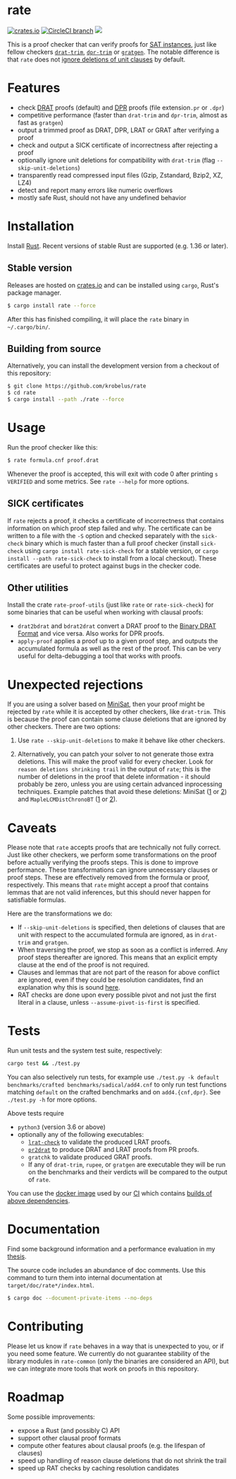 # rate

[![crates.io](https://img.shields.io/crates/v/rate.svg)](https://crates.io/crates/rate)
[![CircleCI branch](https://img.shields.io/circleci/project/github/krobelus/rate/master.svg)](https://circleci.com/gh/krobelus/rate/tree/master)
![](https://img.shields.io/crates/l/rate.svg)

This is a proof checker that can verify proofs for [SAT
instances](https://en.wikipedia.org/wiki/Boolean_satisfiability_problem),
just like fellow checkers
[`drat-trim`](https://github.com/marijnheule/drat-trim),
[`dpr-trim`](https://github.com/marijnheule/dpr-trim) or
[`gratgen`](http://www21.in.tum.de/~lammich/grat/).  The notable
difference is that `rate` does not [ignore deletions of unit
clauses](https://github.com/marijnheule/drat-trim#clause-deletion-details)
by default.

# Features
- check [DRAT](http://www.cs.cmu.edu/~mheule/publications/drat-trim.pdf)
  proofs (default) and
  [DPR](http://www.cs.cmu.edu/~mheule/publications/spr.pdf) proofs (file
  extension`.pr` or `.dpr`)
- competitive performance (faster than `drat-trim` and `dpr-trim`, almost as
  fast as `gratgen`)
- output a trimmed proof as DRAT, DPR, LRAT or GRAT after verifying a proof
- check and output a SICK certificate of incorrectness after rejecting a proof
- optionally ignore unit deletions for compatibility with `drat-trim`
  (flag `--skip-unit-deletions`)
- transparently read compressed input files (Gzip, Zstandard, Bzip2, XZ, LZ4)
- detect and report many errors like numeric overflows
- mostly safe Rust, should not have any undefined behavior

# Installation

Install [Rust](https://www.rust-lang.org/en-US/install.html).  Recent versions
of stable Rust are supported (e.g. 1.36 or later).

## Stable version

Releases are hosted on [crates.io](https://crates.io/) and can be
installed using `cargo`, Rust's package manager.

```sh
$ cargo install rate --force
```

After this has finished compiling, it will place the `rate` binary in
`~/.cargo/bin/`.

## Building from source

Alternatively, you can install the development version from a checkout of this
repository:

```sh
$ git clone https://github.com/krobelus/rate
$ cd rate
$ cargo install --path ./rate --force
```

# Usage

Run the proof checker like this:
```sh
$ rate formula.cnf proof.drat
```

Whenever the proof is accepted, this will exit with code 0 after printing
`s VERIFIED` and some metrics. See `rate --help` for more options.

## SICK certificates

If `rate` rejects a proof, it checks a certificate of incorrectness that
contains information on which proof step failed and why.  The certificate
can be written to a file with the `-S` option and checked separately with
the `sick-check` binary which is much faster than a full proof checker
(install `sick-check` using `cargo install rate-sick-check` for a stable
version, or `cargo install --path rate-sick-check` to install from a
local checkout). These certificates are useful to protect against bugs
in the checker code.

## Other utilities

Install the crate `rate-proof-utils` (just like `rate` or
`rate-sick-check`) for some binaries that can be useful when working
with clausal proofs:

- `drat2bdrat` and `bdrat2drat` convert a DRAT proof to the [Binary DRAT Format]
  and vice versa. Also works for DPR proofs.
- `apply-proof` applies a proof up to a given proof step, and outputs the
  accumulated formula as well as the rest of the proof. This can be very
  useful for delta-debugging a tool that works with proofs.

[Binary DRAT Format]: <https://github.com/marijnheule/drat-trim#binary-drat-format>

# Unexpected rejections

If you are using a solver based on
[MiniSat](https://github.com/niklasso/minisat), then your proof might
be rejected by `rate` while it is accepted by other checkers, like
`drat-trim`. This is because the proof can contain some clause deletions
that are ignored by other checkers. There are two options:

1. Use `rate --skip-unit-deletions` to make it behave like other checkers.

2. Alternatively, you can patch your solver to not generate those extra
deletions.  This will make the proof valid for every checker.  Look for
`reason deletions shrinking trail` in the output of `rate`; this is the
number of deletions in the proof that delete information - it should
probably be zero, unless you are using certain advanced inprocessing
techniques.  Example patches that avoid these deletions: MiniSat
([1](https://github.com/krobelus/minisat/commit/keep-locked-clauses) or
[2](https://github.com/krobelus/minisat/commit/add-unit-before-deleting-locked-clause))
and `MapleLCMDistChronoBT`
([1](https://github.com/krobelus/MapleLCMDistChronoBT/commit/keep-locked-clauses)
or
[2](https://github.com/krobelus/MapleLCMDistChronoBT/commit/add-unit-before-deleting-locked-clause)).

# Caveats

Please note that `rate` accepts proofs that are technically not fully
correct.  Just like other checkers, we perform some transformations
on the proof before actually verifying the proofs steps.  This is done
to improve performance.  These transformations can ignore unnecessary
clauses or proof steps.  These are effectively removed from the formula
or proof, respectively.  This means that `rate` might accept a proof
that contains lemmas that are not valid inferences, but this should
never happen for satisfiable formulas.

Here are the transformations we do:
- If `--skip-unit-deletions` is specified, then deletions of clauses that
  are unit with respect to the accumulated formula are ignored, as in
  `drat-trim` and `gratgen`.
- When traversing the proof, we stop as soon as a conflict is inferred.
  Any proof steps thereafter are ignored.  This means that an explicit empty
  clause at the end of the proof is not required.
- Clauses and lemmas that are not part of the reason for above conflict
  are ignored, even if they could be resolution candidates, find an explanation
  why this is sound [here].
- RAT checks are done upon every possible pivot and not just the first literal
  in a clause, unless `--assume-pivot-is-first` is specified.

[here]: <http://www21.in.tum.de/~lammich/grat/gratgen-doc/Unmarked_RAT_Candidates.html>

# Tests

Run unit tests and the system test suite, respectively:

```sh
cargo test && ./test.py
```

You can also selectively run tests, for example use `./test.py -k default
benchmarks/crafted benchmarks/sadical/add4.cnf` to only run test functions
matching `default` on the crafted benchmarks and on `add4.{cnf,dpr}`. See
`./test.py -h` for more options.

Above tests require
- `python3` (version 3.6 or above)
- optionally any of the following executables:
  - [`lrat-check`](https://github.com/acl2/acl2/tree/master/books/projects/sat/lrat)
    to validate the produced LRAT proofs.
  - [`pr2drat`](https://github.com/marijnheule/pr2drat) to produce
    DRAT and LRAT proofs from PR proofs.
  - `gratchk` to validate produced GRAT proofs.
  - If any of `drat-trim`, `rupee`, or `gratgen` are executable they will be
    run on the benchmarks and their verdicts will be compared to the output of
    `rate`.

You can use the [docker
image](https://cloud.docker.com/repository/docker/krobelus/rate-test-environment)
used by our [CI](.circleci/config.yml) which contains [builds of above
dependencies](scripts/test-environment/).

# Documentation

Find some background information and a performance evaluation in my [thesis].

[thesis]: <https://github.com/krobelus/rate-experiments/blob/master/thesis.pdf>

The source code includes an abundance of doc comments. Use this command
to turn them into internal documentation at `target/doc/rate*/index.html`.
```sh
$ cargo doc --document-private-items --no-deps
```

# Contributing

Please let us know if `rate` behaves in a way that is unexpected to you,
or if you need some feature.  We currently do not guarantee stability of the
library modules in `rate-common` (only the binaries are considered an API),
but we can integrate more tools that work on proofs in this repository.

# Roadmap

Some possible improvements:

- expose a Rust (and possibly C) API
- support other clausal proof formats
- compute other features about clausal proofs (e.g. the lifespan of clauses)
- speed up handling of reason clause deletions that do not shrink the trail
- speed up RAT checks by caching resolution candidates
